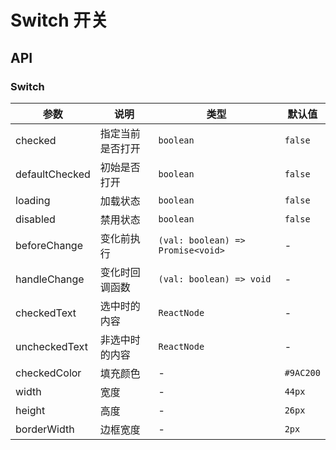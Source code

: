 # Switch 开关

<code src="./demos/demo1.tsx"></code>
<code src="./demos/demo2.tsx"></code>

## API

### Switch

| 参数           | 说明             | 类型                              | 默认值  |
| -------------- | ---------------- | --------------------------------- | ------- |
| checked        | 指定当前是否打开 | `boolean`                         | `false` |
| defaultChecked | 初始是否打开     | `boolean`                         | `false` |
| loading        | 加载状态         | `boolean`                         | `false` |
| disabled       | 禁用状态         | `boolean`                         | `false` |
| beforeChange   | 变化前执行       | `(val: boolean) => Promise<void>` | -       |
| handleChange       | 变化时回调函数   | `(val: boolean) => void`          | -       |
| checkedText    | 选中时的内容     | `ReactNode`                       | -       |
| uncheckedText  | 非选中时的内容   | `ReactNode`                       | -       |
| checkedColor | 填充颜色           |  -                | `#9AC200` |
| width | 宽度           |  -                                          | `44px` |
| height | 高度           |  -                                         | `26px` |
| borderWidth | 边框宽度           |  -                                 | `2px` |
